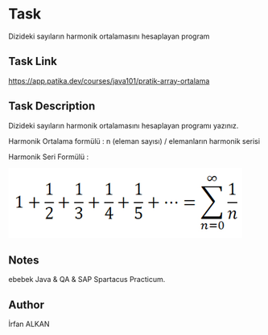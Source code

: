 # Task
Dizideki sayıların harmonik ortalamasını hesaplayan program

## Task Link
https://app.patika.dev/courses/java101/pratik-array-ortalama

## Task Description
Dizideki sayıların harmonik ortalamasını hesaplayan programı yazınız.

Harmonik Ortalama formülü : n (eleman sayısı) / elemanların harmonik serisi

Harmonik Seri Formülü :

![img.png](img.png)

## Notes
ebebek Java & QA & SAP Spartacus Practicum.

## Author
İrfan ALKAN
